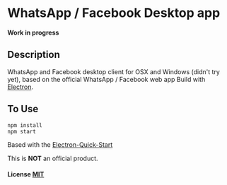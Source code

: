 # WhatsApp / Facebook Desktop app

**Work in progress**

## Description

WhatsApp and Facebook desktop client for OSX and Windows (didn't try yet), based on the official WhatsApp / Facebook web app Build with [Electron](http://electron.atom.io/).  


## To Use

```
npm install
npm start
```


Based with the [Electron-Quick-Start](https://github.com/atom/electron-quick-start)

This is **NOT** an official product.

#### License [MIT](LICENSE.md)
